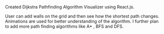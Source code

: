 Created Dijkstra Pathfinding Algorithm Visualizer using React.js.

User can add walls on the grid and then see how the shortest path changes.
Animations are used for better understanding of the algorithm.
I further plan to add more path finding algorithms like A* , BFS and DFS.
